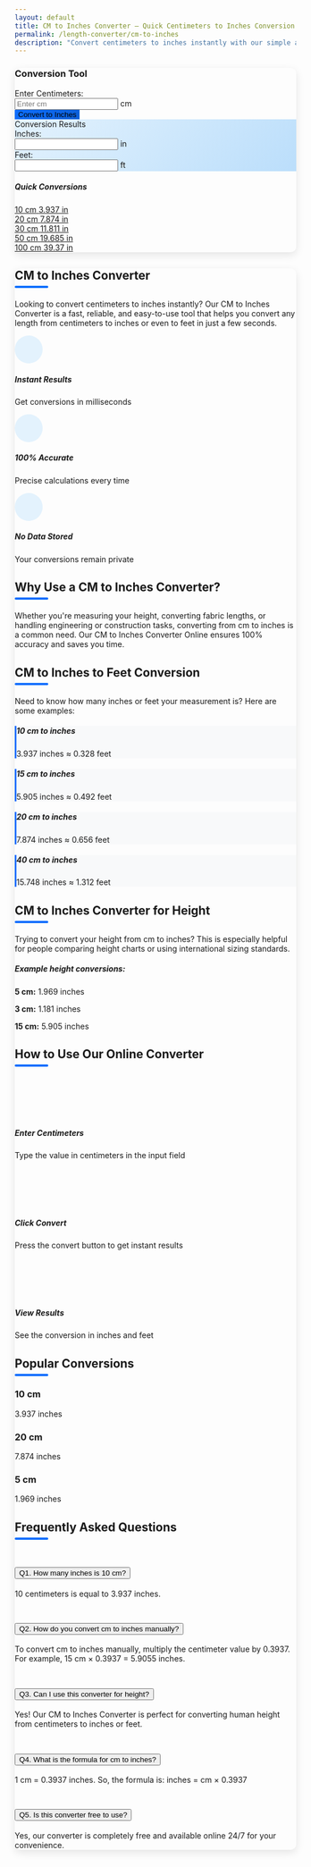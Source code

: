 ```yaml
---
layout: default
title: CM to Inches Converter – Quick Centimeters to Inches Conversion
permalink: /length-converter/cm-to-inches
description: "Convert centimeters to inches instantly with our simple and accurate tool. Perfect for international sizing and measurements."
---
```

 <style>
         .converter-card {
            box-shadow: 0 5px 15px rgba(0,0,0,0.1);
            border-radius: 10px;
            border: none;
        }
        .result-card {
            background: linear-gradient(135deg, #e3f2fd, #bbdefb);
        }
        .section-title {
            position: relative;
            padding-bottom: 10px;
            margin-bottom: 20px;
        }
        .section-title:after {
            content: '';
            position: absolute;
            bottom: 0;
            left: 0;
            width: 60px;
            height: 4px;
            background: #0d6efd;
            border-radius: 2px;
        }
        .popular-conversion {
            transition: all 0.3s ease;
        }
        .popular-conversion:hover {
            transform: translateY(-3px);
            box-shadow: 0 5px 15px rgba(0,0,0,0.1);
        }
        .conversion-example {
            border-left: 3px solid #0d6efd;
            background-color: #f8f9fa;
        }
        .faq-item {
            border-radius: 8px;
            overflow: hidden;
            margin-bottom: 15px;
        }
        .feature-icon {
            width: 50px;
            height: 50px;
            border-radius: 50%;
            background: #e3f2fd;
            display: flex;
            align-items: center;
            justify-content: center;
            margin-right: 15px;
            flex-shrink: 0;
        }
        .icon-primary {
            color: #0d6efd;
        }
        .btn-convert {
            background: linear-gradient(135deg, #0d6efd, #0b5ed7);
            border: none;
            transition: all 0.3s ease;
        }
        .btn-convert:hover {
            transform: translateY(-3px);
            box-shadow: 0 5px 15px rgba(13, 110, 253, 0.4);
        }
    </style>
<!-- Main Content -->
<div class="container py-5">
        <div class="row g-4">
            <!-- Converter Section - Left Column -->
            <div class="col-lg-4">
                <div class="converter-card card">
                    <div class="card-header bg-primary text-white">
                        <h3 class="mb-0"><i class="fas fa-calculator me-2"></i>Conversion Tool</h3>
                    </div>
                    <div class="card-body">
                        <div class="mb-4">
                            <label for="cmInput" class="form-label fw-bold"><i class="fas fa-ruler-vertical me-1"></i> Enter Centimeters:</label>
                            <div class="input-group">
                                <input type="number" class="form-control form-control-lg" id="cmInput" placeholder="Enter cm" step="0.01" min="0">
                                <span class="input-group-text bg-light">cm</span>
                            </div>
                        </div>
                        <button id="convertBtn" class="btn btn-convert btn-lg w-100 mb-4">
                            <i class="fas fa-sync-alt me-2"></i>Convert to Inches
                        </button>
                        <div class="card result-card">
                            <div class="card-header bg-info text-white">
                                <i class="fas fa-chart-bar me-2"></i>Conversion Results
                            </div>
                            <div class="card-body">
                                <div class="mb-3">
                                    <label class="form-label fw-bold"><i class="fas fa-ruler me-1"></i> Inches:</label>
                                    <div class="input-group">
                                        <input type="text" class="form-control" id="inchesResult" readonly>
                                        <span class="input-group-text bg-light">in</span>
                                    </div>
                                </div>
                                <div>
                                    <label class="form-label fw-bold"><i class="fas fa-ruler-combined me-1"></i> Feet:</label>
                                    <div class="input-group">
                                        <input type="text" class="form-control" id="feetResult" readonly>
                                        <span class="input-group-text bg-light">ft</span>
                                    </div>
                                </div>
                            </div>
                        </div>
                        <div class="mt-4">
                            <h5 class="mb-3"><i class="fas fa-bolt me-2"></i>Quick Conversions</h5>
                            <div class="list-group">
                                <a href="#" class="list-group-item list-group-item-action popular-conversion" data-cm="10">
                                    <div class="d-flex justify-content-between">
                                        <span>10 cm</span>
                                        <span class="fw-bold">3.937 in</span>
                                    </div>
                                </a>
                                <a href="#" class="list-group-item list-group-item-action popular-conversion" data-cm="20">
                                    <div class="d-flex justify-content-between">
                                        <span>20 cm</span>
                                        <span class="fw-bold">7.874 in</span>
                                    </div>
                                </a>
                                <a href="#" class="list-group-item list-group-item-action popular-conversion" data-cm="30">
                                    <div class="d-flex justify-content-between">
                                        <span>30 cm</span>
                                        <span class="fw-bold">11.811 in</span>
                                    </div>
                                </a>
                                <a href="#" class="list-group-item list-group-item-action popular-conversion" data-cm="50">
                                    <div class="d-flex justify-content-between">
                                        <span>50 cm</span>
                                        <span class="fw-bold">19.685 in</span>
                                    </div>
                                </a>
                                <a href="#" class="list-group-item list-group-item-action popular-conversion" data-cm="100">
                                    <div class="d-flex justify-content-between">
                                        <span>100 cm</span>
                                        <span class="fw-bold">39.37 in</span>
                                    </div>
                                </a>
                            </div>
                        </div>
                    </div>
                </div>
            </div>
            <!-- Article Content - Right Column -->
            <div class="col-lg-8">
                <div class="converter-card card">
                    <div class="card-body">
                        <!-- Introduction -->
                        <section class="mb-5">
                            <h1 class="section-title"><i class="fas fa-tachometer-alt me-2 icon-primary"></i>CM to Inches Converter</h1>
                            <p class="lead">Looking to convert centimeters to inches instantly? Our CM to Inches Converter is a fast, reliable, and easy-to-use tool that helps you convert any length from centimeters to inches or even to feet in just a few seconds.</p>
                            <div class="row mt-4">
                                <div class="col-md-4 mb-3">
                                    <div class="d-flex">
                                        <div class="feature-icon">
                                            <i class="fas fa-bolt text-primary fs-4"></i>
                                        </div>
                                        <div>
                                            <h5>Instant Results</h5>
                                            <p class="mb-0">Get conversions in milliseconds</p>
                                        </div>
                                    </div>
                                </div>
                                <div class="col-md-4 mb-3">
                                    <div class="d-flex">
                                        <div class="feature-icon">
                                            <i class="fas fa-check-circle text-success fs-4"></i>
                                        </div>
                                        <div>
                                            <h5>100% Accurate</h5>
                                            <p class="mb-0">Precise calculations every time</p>
                                        </div>
                                    </div>
                                </div>
                                <div class="col-md-4 mb-3">
                                    <div class="d-flex">
                                        <div class="feature-icon">
                                            <i class="fas fa-lock text-info fs-4"></i>
                                        </div>
                                        <div>
                                            <h5>No Data Stored</h5>
                                            <p class="mb-0">Your conversions remain private</p>
                                        </div>
                                    </div>
                                </div>
                            </div>
                        </section>
                        <!-- Why Use -->
                        <section class="mb-5">
                            <h2 class="section-title"><i class="fas fa-question-circle me-2 icon-primary"></i>Why Use a CM to Inches Converter?</h2>
                            <p>Whether you're measuring your height, converting fabric lengths, or handling engineering or construction tasks, converting from cm to inches is a common need. Our CM to Inches Converter Online ensures 100% accuracy and saves you time.</p>
                        </section>
                        <!-- Conversion Examples -->
                        <section class="mb-5">
                            <h2 class="section-title"><i class="fas fa-list me-2 icon-primary"></i>CM to Inches to Feet Conversion</h2>
                            <p>Need to know how many inches or feet your measurement is? Here are some examples:</p>
                            <div class="row mt-4">
                                <div class="col-md-6 mb-3">
                                    <div class="p-3 conversion-example">
                                        <h5><i class="fas fa-arrow-right me-2"></i>10 cm to inches</h5>
                                        <p class="mb-1">3.937 inches ≈ 0.328 feet</p>
                                    </div>
                                </div>
                                <div class="col-md-6 mb-3">
                                    <div class="p-3 conversion-example">
                                        <h5><i class="fas fa-arrow-right me-2"></i>15 cm to inches</h5>
                                        <p class="mb-1">5.905 inches ≈ 0.492 feet</p>
                                    </div>
                                </div>
                                <div class="col-md-6 mb-3">
                                    <div class="p-3 conversion-example">
                                        <h5><i class="fas fa-arrow-right me-2"></i>20 cm to inches</h5>
                                        <p class="mb-1">7.874 inches ≈ 0.656 feet</p>
                                    </div>
                                </div>
                                <div class="col-md-6 mb-3">
                                    <div class="p-3 conversion-example">
                                        <h5><i class="fas fa-arrow-right me-2"></i>40 cm to inches</h5>
                                        <p class="mb-1">15.748 inches ≈ 1.312 feet</p>
                                    </div>
                                </div>
                            </div>
                        </section>
                        <!-- Height Conversion -->
                        <section class="mb-5">
                            <h2 class="section-title"><i class="fas fa-user me-2 icon-primary"></i>CM to Inches Converter for Height</h2>
                            <p>Trying to convert your height from cm to inches? This is especially helpful for people comparing height charts or using international sizing standards.</p>
                            <div class="alert alert-info mt-3">
                                <h5><i class="fas fa-info-circle me-2"></i>Example height conversions:</h5>
                                <div class="row mt-3">
                                    <div class="col-md-4">
                                        <p class="mb-1"><strong>5 cm:</strong> 1.969 inches</p>
                                    </div>
                                    <div class="col-md-4">
                                        <p class="mb-1"><strong>3 cm:</strong> 1.181 inches</p>
                                    </div>
                                    <div class="col-md-4">
                                        <p class="mb-1"><strong>15 cm:</strong> 5.905 inches</p>
                                    </div>
                                </div>
                            </div>
                        </section>
                        <!-- How to Use -->
                        <section class="mb-5">
                            <h2 class="section-title"><i class="fas fa-cogs me-2 icon-primary"></i>How to Use Our Online Converter</h2>
                            <div class="row mt-4">
                                <div class="col-md-4 mb-4">
                                    <div class="text-center p-3">
                                        <div class="bg-primary text-white rounded-circle d-inline-flex align-items-center justify-content-center mb-3" style="width: 70px; height: 70px;">
                                            <i class="fas fa-keyboard fs-2"></i>
                                        </div>
                                        <h5>Enter Centimeters</h5>
                                        <p class="mb-0">Type the value in centimeters in the input field</p>
                                    </div>
                                </div>
                                <div class="col-md-4 mb-4">
                                    <div class="text-center p-3">
                                        <div class="bg-primary text-white rounded-circle d-inline-flex align-items-center justify-content-center mb-3" style="width: 70px; height: 70px;">
                                            <i class="fas fa-exchange-alt fs-2"></i>
                                        </div>
                                        <h5>Click Convert</h5>
                                        <p class="mb-0">Press the convert button to get instant results</p>
                                    </div>
                                </div>
                                <div class="col-md-4 mb-4">
                                    <div class="text-center p-3">
                                        <div class="bg-primary text-white rounded-circle d-inline-flex align-items-center justify-content-center mb-3" style="width: 70px; height: 70px;">
                                            <i class="fas fa-chart-line fs-2"></i>
                                        </div>
                                        <h5>View Results</h5>
                                        <p class="mb-0">See the conversion in inches and feet</p>
                                    </div>
                                </div>
                            </div>
                        </section>
                        <!-- Popular Conversions -->
                        <section class="mb-5">
                            <h2 class="section-title"><i class="fas fa-star me-2 icon-primary"></i>Popular Conversions</h2>
                            <div class="row">
                                <div class="col-md-4 mb-3">
                                    <div class="card popular-conversion">
                                        <div class="card-body text-center">
                                            <h3 class="text-primary">10 cm</h3>
                                            <p class="fs-5 mb-0">3.937 inches</p>
                                        </div>
                                    </div>
                                </div>
                                <div class="col-md-4 mb-3">
                                    <div class="card popular-conversion">
                                        <div class="card-body text-center">
                                            <h3 class="text-primary">20 cm</h3>
                                            <p class="fs-5 mb-0">7.874 inches</p>
                                        </div>
                                    </div>
                                </div>
                                <div class="col-md-4 mb-3">
                                    <div class="card popular-conversion">
                                        <div class="card-body text-center">
                                            <h3 class="text-primary">5 cm</h3>
                                            <p class="fs-5 mb-0">1.969 inches</p>
                                        </div>
                                    </div>
                                </div>
                            </div>
                        </section>
                        <!-- FAQs -->
                        <section>
                            <h2 class="section-title"><i class="fas fa-question-circle me-2 icon-primary"></i>Frequently Asked Questions</h2>
                            <div class="accordion" id="faqAccordion">
                                <div class="accordion-item faq-item">
                                    <h2 class="accordion-header">
                                        <button class="accordion-button" type="button" data-bs-toggle="collapse" data-bs-target="#faqOne">
                                            <i class="fas fa-question me-2"></i>Q1. How many inches is 10 cm?
                                        </button>
                                    </h2>
                                    <div id="faqOne" class="accordion-collapse collapse show" data-bs-parent="#faqAccordion">
                                        <div class="accordion-body">
                                            10 centimeters is equal to 3.937 inches.
                                        </div>
                                    </div>
                                </div>
                                <div class="accordion-item faq-item">
                                    <h2 class="accordion-header">
                                        <button class="accordion-button collapsed" type="button" data-bs-toggle="collapse" data-bs-target="#faqTwo">
                                            <i class="fas fa-question me-2"></i>Q2. How do you convert cm to inches manually?
                                        </button>
                                    </h2>
                                    <div id="faqTwo" class="accordion-collapse collapse" data-bs-parent="#faqAccordion">
                                        <div class="accordion-body">
                                            To convert cm to inches manually, multiply the centimeter value by 0.3937. For example, 15 cm × 0.3937 = 5.9055 inches.
                                        </div>
                                    </div>
                                </div>
                                <div class="accordion-item faq-item">
                                    <h2 class="accordion-header">
                                        <button class="accordion-button collapsed" type="button" data-bs-toggle="collapse" data-bs-target="#faqThree">
                                            <i class="fas fa-question me-2"></i>Q3. Can I use this converter for height?
                                        </button>
                                    </h2>
                                    <div id="faqThree" class="accordion-collapse collapse" data-bs-parent="#faqAccordion">
                                        <div class="accordion-body">
                                            Yes! Our CM to Inches Converter is perfect for converting human height from centimeters to inches or feet.
                                        </div>
                                    </div>
                                </div>
                                <div class="accordion-item faq-item">
                                    <h2 class="accordion-header">
                                        <button class="accordion-button collapsed" type="button" data-bs-toggle="collapse" data-bs-target="#faqFour">
                                            <i class="fas fa-question me-2"></i>Q4. What is the formula for cm to inches?
                                        </button>
                                    </h2>
                                    <div id="faqFour" class="accordion-collapse collapse" data-bs-parent="#faqAccordion">
                                        <div class="accordion-body">
                                            1 cm = 0.3937 inches. So, the formula is: inches = cm × 0.3937
                                        </div>
                                    </div>
                                </div>
                                <div class="accordion-item faq-item">
                                    <h2 class="accordion-header">
                                        <button class="accordion-button collapsed" type="button" data-bs-toggle="collapse" data-bs-target="#faqFive">
                                            <i class="fas fa-question me-2"></i>Q5. Is this converter free to use?
                                        </button>
                                    </h2>
                                    <div id="faqFive" class="accordion-collapse collapse" data-bs-parent="#faqAccordion">
                                        <div class="accordion-body">
                                            Yes, our converter is completely free and available online 24/7 for your convenience.
                                        </div>
                                    </div>
                                </div>
                            </div>
                        </section>
                    </div>
                </div>
            </div>
        </div>
    </div>

<script>
        document.addEventListener('DOMContentLoaded', function() {
            // Get DOM elements
            const cmInput = document.getElementById('cmInput');
            const convertBtn = document.getElementById('convertBtn');
            const inchesResult = document.getElementById('inchesResult');
            const feetResult = document.getElementById('feetResult');
            const quickConversions = document.querySelectorAll('.popular-conversion');
            
            // Conversion function
            function convertCmToInches() {
                const cmValue = parseFloat(cmInput.value);
                
                if (isNaN(cmValue)) {
                    alert('Please enter a valid number for centimeters.');
                    return;
                }
                
                // Convert cm to inches (1 cm = 0.3937 inches)
                const inches = cmValue * 0.3937;
                const feet = inches / 12;
                
                // Display results with 3 decimal places
                inchesResult.value = inches.toFixed(3);
                feetResult.value = feet.toFixed(3);
            }
            
            // Event listeners
            convertBtn.addEventListener('click', convertCmToInches);
            
            cmInput.addEventListener('keyup', function(event) {
                if (event.key === 'Enter') {
                    convertCmToInches();
                }
            });
            
            // Add event listeners to quick conversions
            quickConversions.forEach(item => {
                item.addEventListener('click', function(e) {
                    e.preventDefault();
                    const cmValue = this.getAttribute('data-cm');
                    cmInput.value = cmValue;
                    convertCmToInches();
                });
            });
            
            // Initialize with a sample conversion
            cmInput.value = '10';
            convertCmToInches();
        });
    </script>